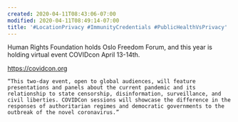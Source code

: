 ```yaml
---
created: 2020-04-11T08:43:06-07:00
modified: 2020-04-11T08:49:14-07:00
title: '#LocationPrivacy #ImmunityCredentials #PublicHealthVsPrivacy'
---
```


Human Rights Foundation holds Oslo Freedom Forum, and this year is holding virtual event COVIDcon April 13-14th.

https://covidcon.org

    “This two-day event, open to global audiences, will feature presentations and panels about the current pandemic and its relationship to state censorship, disinformation, surveillance, and civil liberties. COVIDCon sessions will showcase the difference in the responses of authoritarian regimes and democratic governments to the outbreak of the novel coronavirus.”